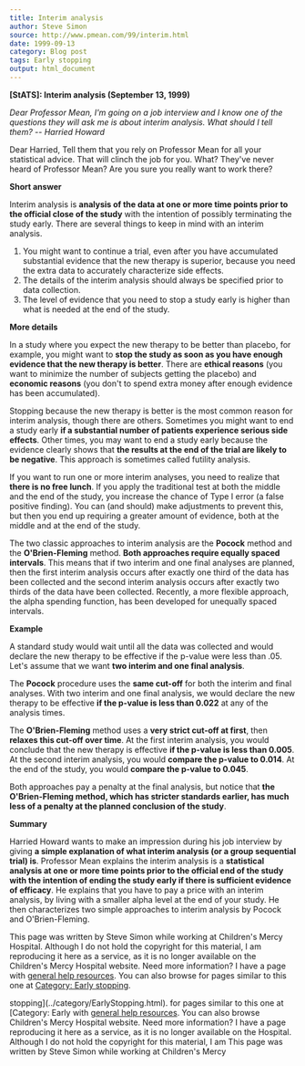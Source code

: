 ```yaml
---
title: Interim analysis
author: Steve Simon
source: http://www.pmean.com/99/interim.html
date: 1999-09-13
category: Blog post
tags: Early stopping
output: html_document
---
```

****[StATS]:** Interim analysis (September 13,
1999)**

*Dear Professor Mean, I\'m going on a job interview and I know one of
the questions they will ask me is about interim analysis. What should I
tell them? \-- Harried Howard*

Dear Harried, Tell them that you rely on Professor Mean for all your
statistical advice. That will clinch the job for you. What? They\'ve
never heard of Professor Mean? Are you sure you really want to work
there?

**Short answer**

Interim analysis is **analysis of the data at one or more time points
prior to the official close of the study** with the intention of
possibly terminating the study early. There are several things to keep
in mind with an interim analysis.

1.  You might want to continue a trial, even after you have accumulated
    substantial evidence that the new therapy is superior, because you
    need the extra data to accurately characterize side effects.
2.  The details of the interim analysis should always be specified prior
    to data collection.
3.  The level of evidence that you need to stop a study early is higher
    than what is needed at the end of the study.

**More details**

In a study where you expect the new therapy to be better than placebo,
for example, you might want to **stop the study as soon as you have
enough evidence that the new therapy is better**. There are **ethical
reasons** (you want to minimize the number of subjects getting the
placebo) and **economic reasons** (you don\'t to spend extra money after
enough evidence has been accumulated).

Stopping because the new therapy is better is the most common reason for
interim analysis, though there are others. Sometimes you might want to
end a study early **if a substantial number of patients experience
serious side effects**. Other times, you may want to end a study early
because the evidence clearly shows that **the results at the end of the
trial are likely to be negative**. This approach is sometimes called
futility analysis.

If you want to run one or more interim analyses, you need to realize
that **there is no free lunch**. If you apply the traditional test at
both the middle and the end of the study, you increase the chance of
Type I error (a false positive finding). You can (and should) make
adjustments to prevent this, but then you end up requiring a greater
amount of evidence, both at the middle and at the end of the study.

The two classic approaches to interim analysis are the **Pocock** method
and the **O\'Brien-Fleming** method. **Both approaches require equally
spaced intervals**. This means that if two interim and one final
analyses are planned, then the first interim analysis occurs after
exactly one third of the data has been collected and the second interim
analysis occurs after exactly two thirds of the data have been
collected. Recently, a more flexible approach, the alpha spending
function, has been developed for unequally spaced intervals.

**Example**

A standard study would wait until all the data was collected and would
declare the new therapy to be effective if the p-value were less than
.05. Let\'s assume that we want **two interim and one final analysis**.

The **Pocock** procedure uses the **same cut-off** for both the interim
and final analyses. With two interim and one final analysis, we would
declare the new therapy to be effective **if the p-value is less than
0.022** at any of the analysis times.

The **O\'Brien-Fleming** method uses a **very strict cut-off at first**,
then **relaxes this cut-off over time**. At the first interim analysis,
you would conclude that the new therapy is effective **if the p-value is
less than 0.005**. At the second interim analysis, you would **compare
the p-value to 0.014**. At the end of the study, you would **compare the
p-value to 0.045**.

Both approaches pay a penalty at the final analysis, but notice that
**the O\'Brien-Fleming method, which has stricter standards earlier, has
much less of a penalty at the planned conclusion of the study**.

**Summary**

Harried Howard wants to make an impression during his job interview by
giving **a simple explanation of what interim analysis (or a group
sequential trial) is**. Professor Mean explains the interim analysis is
a **statistical analysis at one or more time points prior to the
official end of the study with the intention of ending the study early
if there is sufficient evidence of efficacy**. He explains that you have
to pay a price with an interim analysis, by living with a smaller alpha
level at the end of your study. He then characterizes two simple
approaches to interim analysis by Pocock and O\'Brien-Fleming.

This page was written by Steve Simon while working at Children\'s Mercy
Hospital. Although I do not hold the copyright for this material, I am
reproducing it here as a service, as it is no longer available on the
Children\'s Mercy Hospital website. Need more information? I have a page
with [general help resources](../GeneralHelp.html). You can also browse
for pages similar to this one at [Category: Early
stopping](../category/EarlyStopping.html).
<!---More--->
stopping](../category/EarlyStopping.html).
for pages similar to this one at [Category: Early
with [general help resources](../GeneralHelp.html). You can also browse
Children\'s Mercy Hospital website. Need more information? I have a page
reproducing it here as a service, as it is no longer available on the
Hospital. Although I do not hold the copyright for this material, I am
This page was written by Steve Simon while working at Children\'s Mercy

<!---Do not use
****[StATS]:** Interim analysis (September 13,
This page was written by Steve Simon while working at Children\'s Mercy
Hospital. Although I do not hold the copyright for this material, I am
reproducing it here as a service, as it is no longer available on the
Children\'s Mercy Hospital website. Need more information? I have a page
with [general help resources](../GeneralHelp.html). You can also browse
for pages similar to this one at [Category: Early
stopping](../category/EarlyStopping.html).
--->


